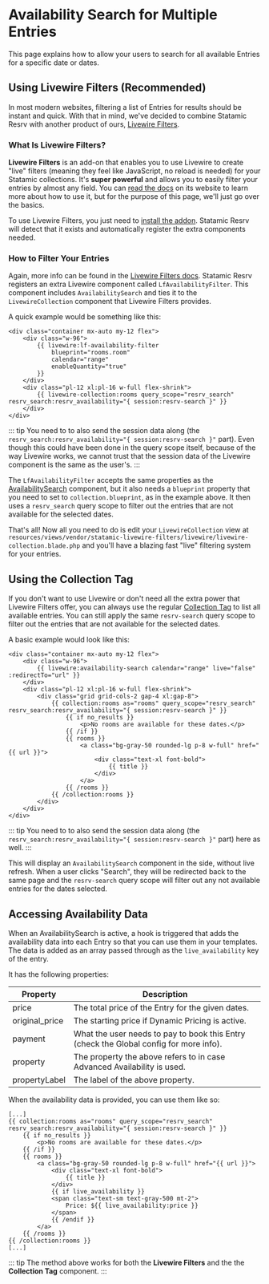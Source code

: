 # Availability Search for Multiple Entries

This page explains how to allow your users to search for all available Entries for a specific date or dates.

## Using Livewire Filters (Recommended)

In most modern websites, filtering a list of Entries for results should be instant and quick. With that in mind, we've decided to combine Statamic Resrv with another product of ours, [Livewire Filters](https://livewirefilters.com/).

### What Is Livewire Filters?

**Livewire Filters** is an add-on that enables you to use Livewire to create "live" filters (meaning they feel like JavaScript, no reload is needed) for your Statamic collections. It's **super powerful** and allows you to easily filter your entries by almost any field. You can [read the docs](https://livewirefilters.com/docs/v1/overview) on its website to learn more about how to use it, but for the purpose of this page, we'll just go over the basics.

To use Livewire Filters, you just need to [install the addon](https://livewirefilters.com/docs/v1/installation). Statamic Resrv will detect that it exists and automatically register the extra components needed.

### How to Filter Your Entries

Again, more info can be found in the [Livewire Filters docs](https://livewirefilters.com/docs/v1/usage-overview). Statamic Resrv registers an extra Livewire component called `LfAvailabilityFilter`. This component includes `AvailabilitySearch` and ties it to the `LivewireCollection` component that Livewire Filters provides.

A quick example would be something like this:

```antlers{3-7,10}
<div class="container mx-auto my-12 flex">
    <div class="w-96">
        {{ livewire:lf-availability-filter
            blueprint="rooms.room"
            calendar="range"
            enableQuantity="true"
        }}
    </div>
    <div class="pl-12 xl:pl-16 w-full flex-shrink">
        {{ livewire-collection:rooms query_scope="resrv_search" resrv_search:resrv_availability="{ session:resrv-search }" }}
    </div>
</div>
```

::: tip
You need to to also send the session data along (the `resrv_search:resrv_availability="{ session:resrv-search }"` part). Even though this could have been done in the query scope itself, because of the way Livewire works, we cannot trust that the session data of the Livewire component is the same as the user's.
:::

The `LfAvailabilityFilter` accepts the same properties as the [AvailabilitySearch](./availability-search-component) component, but it also needs a `blueprint` property that you need to set to `collection.blueprint`, as in the example above. It then uses a `resrv_search` query scope to filter out the entries that are not available for the selected dates.

That's all! Now all you need to do is edit your `LivewireCollection` view at `resources/views/vendor/statamic-livewire-filters/livewire/livewire-collection.blade.php` and you'll have a blazing fast "live" filtering system for your entries.

## Using the Collection Tag

If you don't want to use Livewire or don't need all the extra power that Livewire Filters offer, you can always use the regular [Collection Tag](https://statamic.dev/tags/collection) to list all available entries. You can still apply the same `resrv-search` query scope to filter out the entries that are not available for the selected dates.

A basic example would look like this:

```antlers{3,7,18}
<div class="container mx-auto my-12 flex">
    <div class="w-96">
        {{ livewire:availability-search calendar="range" live="false" :redirectTo="url" }}
    </div>
    <div class="pl-12 xl:pl-16 w-full flex-shrink">
        <div class="grid grid-cols-2 gap-4 xl:gap-8">
            {{ collection:rooms as="rooms" query_scope="resrv_search" resrv_search:resrv_availability="{ session:resrv-search }" }}
                {{ if no_results }}
                    <p>No rooms are available for these dates.</p>
                {{ /if }}
                {{ rooms }}
                    <a class="bg-gray-50 rounded-lg p-8 w-full" href="{{ url }}">
                        <div class="text-xl font-bold">
                            {{ title }}
                        </div>                
                    </a>
                {{ /rooms }}
            {{ /collection:rooms }}
        </div>
    </div>
</div>
```

::: tip
You need to to also send the session data along (the `resrv_search:resrv_availability="{ session:resrv-search }"` part) here as well.
:::

This will display an `AvailabilitySearch` component in the side, without live refresh. When a user clicks "Search", they will be redirected back to the same page and the `resrv-search` query scope will filter out any not available entries for the dates selected.

## Accessing Availability Data

When an AvailabilitySearch is active, a hook is triggered that adds the availability data into each Entry so that you can use them in your templates. The data is added as an array passed through as the `live_availability` key of the entry.

It has the following properties:

| Property | Description |
| -------- | ----------- |
| price | The total price of the Entry for the given dates. |
| original_price | The starting price if Dynamic Pricing is active. |
| payment | What the user needs to pay to book this Entry (check the Global config for more info). |
| property | The property the above refers to in case Advanced Availability is used. |
| propertyLabel | The label of the above property. |

When the availability data is provided, you can use them like so:

```antlers{11-15}
[...]
{{ collection:rooms as="rooms" query_scope="resrv_search" resrv_search:resrv_availability="{ session:resrv-search }" }}
    {{ if no_results }}
        <p>No rooms are available for these dates.</p>
    {{ /if }}
    {{ rooms }}
        <a class="bg-gray-50 rounded-lg p-8 w-full" href="{{ url }}">
            <div class="text-xl font-bold">
                {{ title }}
            </div>
            {{ if live_availability }}
            <span class="text-sm text-gray-500 mt-2">
                Price: ${{ live_availability:price }}
            </span>
            {{ /endif }}            
        </a>
    {{ /rooms }}
{{ /collection:rooms }}
[...]
```

::: tip
The method above works for both the **Livewire Filters** and the the **Collection Tag** component.
:::
